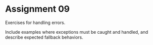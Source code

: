 # Assignment 09

Exercises for handling errors.

Include examples where exceptions must be caught and handled, and describe expected fallback behaviors.
